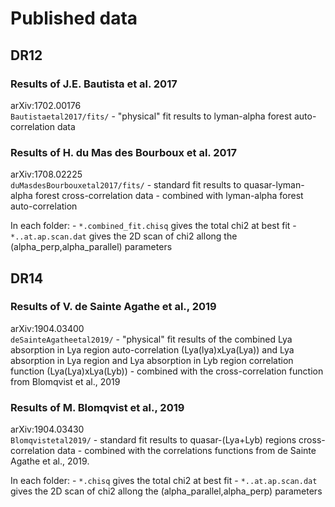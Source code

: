 # Published data

## DR12

### Results of J.E. Bautista et al. 2017
arXiv:1702.00176<br/>
`Bautistaetal2017/fits/`
    - "physical" fit results to lyman-alpha forest auto-correlation data

### Results of H. du Mas des Bourboux et al. 2017
arXiv:1708.02225<br/>
`duMasdesBourbouxetal2017/fits/`
    - standard fit results to quasar-lyman-alpha forest cross-correlation data
    - combined with lyman-alpha forest auto-correlation

In each folder:
    - `*.combined_fit.chisq` gives the total chi2 at best fit
    - `*..at.ap.scan.dat` gives the 2D scan of chi2 allong the
        (alpha_perp,alpha_parallel) parameters

## DR14

### Results of V. de Sainte Agathe et al., 2019
arXiv:1904.03400<br/>
`deSainteAgatheetal2019/`
    - "physical" fit results of the combined Lya absorption in Lya region
        auto-correlation (Lya(lya)xLya(Lya)) and  Lya absorption in Lya
        region and Lya absorption in Lyb region correlation function
        (Lya(Lya)xLya(Lyb))
    - combined with the cross-correlation function from Blomqvist et al., 2019

### Results of M. Blomqvist et al., 2019
arXiv:1904.03430<br/>
`Blomqvistetal2019/`
    - standard fit results to quasar-(Lya+Lyb) regions cross-correlation
        data
    - combined with the correlations functions from de Sainte Agathe et al., 2019.

In each folder:
    - `*.chisq` gives the total chi2 at best fit
    - `*..at.ap.scan.dat` gives the 2D scan of chi2 allong the
        (alpha_parallel,alpha_perp) parameters
